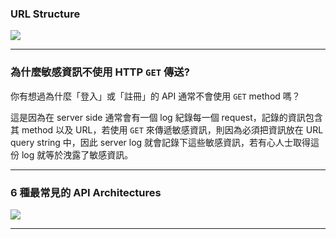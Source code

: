 ### URL Structure

![](<https://raw.githubusercontent.com/Jamison-Chen/KM-software/master/img/url-structure.png>)

---

### 為什麼敏感資訊不使用 HTTP `GET` 傳送?

你有想過為什麼「登入」或「註冊」的 API 通常不會使用 `GET` method 嗎？

這是因為在 server side 通常會有一個 log 紀錄每一個 request，記錄的資訊包含其 method 以及 URL，若使用 `GET` 來傳遞敏感資訊，則因為必須把資訊放在 URL query string 中，因此 server log 就會記錄下這些敏感資訊，若有心人士取得這份 log 就等於洩露了敏感資訊。

---

### 6 種最常見的 API Architectures

![](<https://raw.githubusercontent.com/Jamison-Chen/KM-software/master/img/top-6-most-popular-api-architecture-styles.jpeg>)

---
